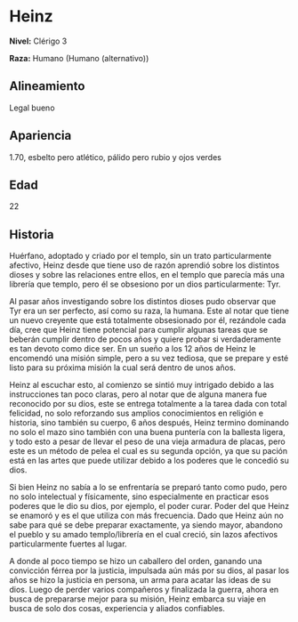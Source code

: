 # Heinz

**Nivel:** Clérigo 3

**Raza:** Humano (Humano (alternativo))

## Alineamiento
Legal bueno

## Apariencia
1.70, esbelto pero atlético, pálido pero rubio y ojos verdes 

## Edad
22

## Historia
Huérfano, adoptado y criado por el templo, sin un trato particularmente afectivo, Heinz desde que tiene uso de razón aprendió sobre los distintos dioses y sobre las relaciones entre ellos, en el templo que parecía más una librería que templo, pero él se obsesiono por un dios particularmente: Tyr. 

Al pasar años investigando sobre los distintos dioses pudo observar que Tyr era un ser perfecto, así como su raza, la humana. Este al notar que tiene un nuevo creyente que está totalmente obsesionado por él, rezándole cada día, cree que Heinz tiene potencial para cumplir algunas tareas que se beberán cumplir dentro de pocos años y quiere probar si verdaderamente es tan devoto como dice ser. En un sueño a los 12 años de Heinz le encomendó una misión simple, pero a su vez tediosa, que se prepare y esté listo para su próxima misión la cual será dentro de unos años. 

Heinz al escuchar esto, al comienzo se sintió muy intrigado debido a las instrucciones tan poco claras, pero al notar que de alguna manera fue reconocido por su dios, este se entrega totalmente a la tarea dada con total felicidad, no solo reforzando sus amplios conocimientos en religión e historia, sino también su cuerpo, 6 años después, Heinz termino dominando no solo el mazo sino también con una buena puntería con la ballesta ligera, y todo esto a pesar de llevar el peso de una vieja armadura de placas, pero este es un método de pelea el cual es su segunda opción, ya que su pación está en las artes que puede utilizar debido a los poderes que le concedió su dios. 

Si bien Heinz no sabía a lo se enfrentaría se preparó tanto como pudo, pero no solo intelectual y físicamente, sino especialmente en practicar esos poderes que le dio su dios, por ejemplo, el poder curar. Poder del que Heinz se enamoró y es el que utiliza con más frecuencia. Dado que Heinz aún no sabe para qué se debe preparar exactamente, ya siendo mayor, abandono el pueblo y su amado templo/librería en el cual creció, sin lazos afectivos particularmente fuertes al lugar. 

A donde al poco tiempo se hizo un caballero del orden, ganando una convicción férrea por la justicia, impulsada aún más por su dios, al pasar los años se hizo la justicia en persona, un arma para acatar las ideas de su dios. Luego de perder varios compañeros y finalizada la guerra, ahora en busca de prepararse mejor para su misión, Heinz embarca su viaje en busca de solo dos cosas, experiencia y aliados confiables.


